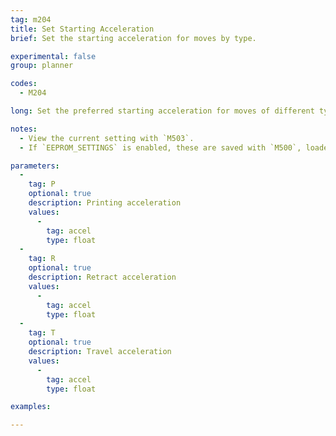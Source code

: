 ```yaml
---
tag: m204
title: Set Starting Acceleration
brief: Set the starting acceleration for moves by type.

experimental: false
group: planner

codes:
  - M204

long: Set the preferred starting acceleration for moves of different types.

notes:
  - View the current setting with `M503`.
  - If `EEPROM_SETTINGS` is enabled, these are saved with `M500`, loaded with `M501`, and reset with `M502`.

parameters:
  -
    tag: P
    optional: true
    description: Printing acceleration
    values:
      -
        tag: accel
        type: float
  -
    tag: R
    optional: true
    description: Retract acceleration
    values:
      -
        tag: accel
        type: float
  -
    tag: T
    optional: true
    description: Travel acceleration
    values:
      -
        tag: accel
        type: float

examples:

---
```


